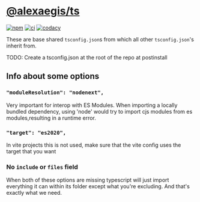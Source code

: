 # [@alexaegis/ts](https://github.com/AlexAegis/js-tooling/tree/master/packages/ts)

[![npm](https://img.shields.io/npm/v/@alexaegis/ts/latest)](https://www.npmjs.com/package/@alexaegis/ts)
[![ci](https://github.com/AlexAegis/js-tooling/actions/workflows/ci.yml/badge.svg)](https://github.com/AlexAegis/js-tooling/actions/workflows/ci.yml)
[![codacy](https://app.codacy.com/project/badge/Grade/7939332dc9454dc1b0529e720ff902e6)](https://www.codacy.com/gh/AlexAegis/js-tooling/dashboard?utm_source=github.com&utm_medium=referral&utm_content=AlexAegis/js-tooling&utm_campaign=Badge_Grade)

These are base shared `tsconfig.json`s from which all other `tsconfig.json`'s
inherit from.

TODO: Create a tsconfig.json at the root of the repo at postinstall

## Info about some options

### `"moduleResolution": "nodenext",`

Very important for interop with ES Modules. When importing a locally bundled
dependency, using 'node' would try to import cjs modules from es
modules,resulting in a runtime error.

### `"target": "es2020",`

In vite projects this is not used, make sure that the vite config uses the
target that you want

### No `include` or `files` field

When both of these options are missing typescript will just import everything it
can within its folder except what you're excluding. And that's exactly what we
need.
